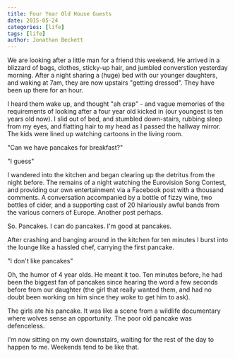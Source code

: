 ```yaml
---
title: Four Year Old House Guests
date: 2015-05-24
categories: [life]
tags: [life]
author: Jonathan Beckett
---
```


We are looking after a little man for a friend this weekend. He arrived in a blizzard of bags, clothes, sticky-up hair, and jumbled converstion yesterday morning. After a night sharing a (huge) bed with our younger daughters, and waking at 7am, they are now upstairs "getting dressed". They have been up there for an hour.

I heard them wake up, and thought "ah crap" - and vague memories of the requirements of looking after a four year old kicked in (our youngest is ten years old now). I slid out of bed, and stumbled down-stairs, rubbing sleep from my eyes, and flatting hair to my head as I passed the hallway mirror. The kids were lined up watching cartoons in the living room.

"Can we have pancakes for breakfast?"

"I guess"

I wandered into the kitchen and began clearing up the detritus from the night before. The remains of a night watching the Eurovision Song Contest, and providing our own entertainment via a Facebook post with a thousand comments. A conversation accompanied by a bottle of fizzy wine, two bottles of cider, and a supporting cast of 20 hilariously awful bands from the various corners of Europe. Another post perhaps.

So. Pancakes. I can do pancakes. I'm good at pancakes.

After crashing and banging around in the kitchen for ten minutes I burst into the lounge like a hassled chef, carrying the first pancake.

"I don't like pancakes"

Oh, the humor of 4 year olds. He meant it too. Ten minutes before, he had been the biggest fan of pancakes since hearing the word a few seconds before from our daughter (the girl that really wanted them, and had no doubt been working on him since they woke to get him to ask).

The girls ate his pancake. It was like a scene from a wildlife documentary where wolves sense an opportunity. The poor old pancake was defenceless.

I'm now sitting on my own downstairs, waiting for the rest of the day to happen to me. Weekends tend to be like that.